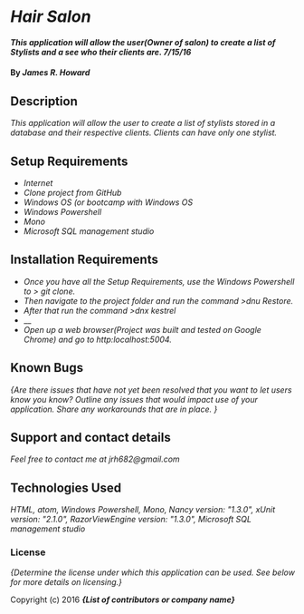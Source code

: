 # _Hair Salon_

#### _This application will allow the user(Owner of salon) to create a list of Stylists and a see who their clients are. 7/15/16_

#### By _**James R. Howard**_

## Description

_This application will allow the user to create a list of stylists stored in a database and their respective clients. Clients can have only one stylist._

## Setup Requirements

* _Internet_
* _Clone project from GitHub_
* _Windows OS (or bootcamp with Windows OS_
* _Windows Powershell_
* _Mono_
* _Microsoft SQL management studio_

## Installation Requirements
* _Once you have all the Setup Requirements, use the Windows Powershell to > git clone._
* _Then navigate to the project folder and run the command >dnu Restore._
* _After that run the command >dnx kestrel_
* __
* _Open up a web browser(Project was built and tested on Google Chrome) and go to http:localhost:5004._

## Known Bugs

_{Are there issues that have not yet been resolved that you want to let users know you know?  Outline any issues that would impact use of your application.  Share any workarounds that are in place. }_

## Support and contact details

_Feel free to contact me at jrh682@gmail.com_

## Technologies Used

_HTML, atom, Windows Powershell, Mono, Nancy version: "1.3.0", xUnit version: "2.1.0", RazorViewEngine version: "1.3.0", Microsoft SQL management studio_

### License

*{Determine the license under which this application can be used.  See below for more details on licensing.}*

Copyright (c) 2016 **_{List of contributors or company name}_**
